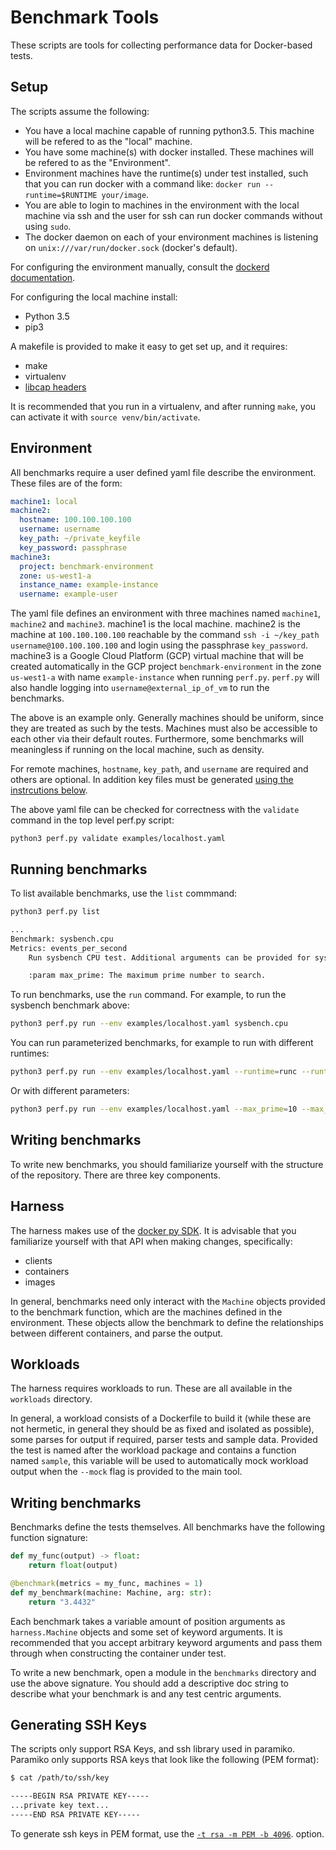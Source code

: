 # Benchmark Tools

These scripts are tools for collecting performance data for Docker-based tests.

## Setup

The scripts assume the following:
 * You have a local machine capable of running python3.5. This machine will be refered to as the "local"
 machine.
 * You have some machine(s) with docker installed. These machines will be refered to as the "Environment".
 * Environment machines have the runtime(s) under test installed, such that you
    can run docker with a command like: `docker run --runtime=$RUNTIME your/image`.
 * You are able to login to machines in the environment with the local machine via ssh
 and the user for ssh can run docker commands without using `sudo`.
 * The docker daemon on each of your environment machines is listening on `unix:///var/run/docker.sock`
   (docker's default).

For configuring the environment manually, consult the [dockerd documentation][dockerd].

For configuring the local machine install:
 * Python 3.5
 * pip3

A makefile is provided to make it easy to get set up, and it requires:
 * make
 * virtualenv
 * [libcap headers](https://pythonhosted.org/python-prctl/)

It is recommended that you run in a virtualenv, and after running `make`, you can activate it with
`source venv/bin/activate`.

## Environment

All benchmarks require a user defined yaml file describe the environment. These
files are of the form:

```yaml
machine1: local
machine2:
  hostname: 100.100.100.100
  username: username
  key_path: ~/private_keyfile
  key_password: passphrase
machine3:
  project: benchmark-environment
  zone: us-west1-a
  instance_name: example-instance
  username: example-user
```

The yaml file defines an environment with three machines named `machine1`, `machine2` and `machine3`.
machine1 is the local machine. machine2 is the machine at `100.100.100.100` reachable by the
command `ssh -i ~/key_path username@100.100.100.100` and login using the passphrase `key_password`.
machine3 is a Google Cloud Platform (GCP) virtual machine that will be created automatically in the
GCP project `benchmark-environment` in the zone `us-west1-a` with name `example-instance` when
running `perf.py`. `perf.py` will also handle logging into `username@external_ip_of_vm` to run the
benchmarks.

The above is an example only. Generally machines should be uniform, since they
are treated as such by the tests. Machines must also be accessible to each other
via their default routes. Furthermore, some benchmarks will meaningless if running on the local machine,
such as density.

For remote machines, `hostname`, `key_path`, and `username` are required and others are optional. In addition
key files must be generated [using the instrcutions below](#generating-ssh-keys).

The above yaml file can be checked for correctness with the `validate` command
in the top level perf.py script:

`python3 perf.py validate examples/localhost.yaml`

## Running benchmarks

To list available benchmarks, use the `list` commmand:

```bash
python3 perf.py list

...
Benchmark: sysbench.cpu
Metrics: events_per_second
    Run sysbench CPU test. Additional arguments can be provided for sysbench.

    :param max_prime: The maximum prime number to search.
```

To run benchmarks, use the `run` command. For example, to run the sysbench benchmark above:

```bash
python3 perf.py run --env examples/localhost.yaml sysbench.cpu
```

You can run parameterized benchmarks, for example to run with different
runtimes:

```bash
python3 perf.py run --env examples/localhost.yaml --runtime=runc --runtime=runsc sysbench.cpu
```

Or with different parameters:

```bash
python3 perf.py run --env examples/localhost.yaml --max_prime=10 --max_prime=100 sysbench.cpu
```

## Writing benchmarks

To write new benchmarks, you should familiarize yourself with the structure of
the repository. There are three key components.

## Harness

The harness makes use of the [docker py SDK][docker-py]. It is advisable that
you familiarize yourself with that API when making changes, specifically:

 * clients
 * containers
 * images

In general, benchmarks need only interact with the `Machine` objects provided to
the benchmark function, which are the machines defined in the environment.
These objects allow the benchmark to define the relationships between different
containers, and parse the output.

## Workloads

The harness requires workloads to run. These are all available in the
`workloads` directory.

In general, a workload consists of a Dockerfile to build it (while these are not
hermetic, in general they should be as fixed and isolated as possible), some
parses for output if required, parser tests and sample data. Provided the test
is named after the workload package and contains a function named `sample`, this
variable will be used to automatically mock workload output when the `--mock`
flag is provided to the main tool.

## Writing benchmarks

Benchmarks define the tests themselves. All benchmarks have the following
function signature:

```python
def my_func(output) -> float:
    return float(output)

@benchmark(metrics = my_func, machines = 1)
def my_benchmark(machine: Machine, arg: str):
    return "3.4432"
```

Each benchmark takes a variable amount of position arguments as
`harness.Machine` objects and some set of keyword arguments. It is
recommended that you accept arbitrary keyword arguments and pass them through
when constructing the container under test.

To write a new benchmark, open a module in the `benchmarks` directory and use
the above signature. You should add a descriptive doc string to describe what
your benchmark is and any test centric arguments.

## Generating SSH Keys
The scripts only support RSA Keys, and ssh library used in paramiko. Paramiko only supports RSA
keys that look like the following (PEM format):

```bash
$ cat /path/to/ssh/key

-----BEGIN RSA PRIVATE KEY-----
...private key text...
-----END RSA PRIVATE KEY-----

```

To generate ssh keys in PEM format, use the [`-t rsa -m PEM -b 4096`][RSA-keys].
option.

[dockerd]: https://docs.docker.com/engine/reference/commandline/dockerd/
[docker-py]: https://docker-py.readthedocs.io/en/stable/
[paramiko]: http://docs.paramiko.org/en/2.4/api/client.html
[RSA-keys]: https://serverfault.com/questions/939909/ssh-keygen-does-not-create-rsa-private-key
